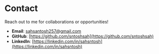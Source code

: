 # Contact

Reach out to me for collaborations or opportunities!

- **Email**: [sahsantosh257@gmail.com](mailto:sahsantosh257@gmail.com)
- **GitHub**: [https://github.com/sntoshsah](https://github.com/sntoshsah)
- **LinkedIn**: [https://linkedin.com/in/sahsntosh](https://linkedin.com/in/sahsntosh)
